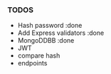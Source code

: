 ### TODOS
-  Hash password :done
-  Add Express validators :done
-  MongoDDBB  :done
-  JWT
-  compare hash
-  endpoints
